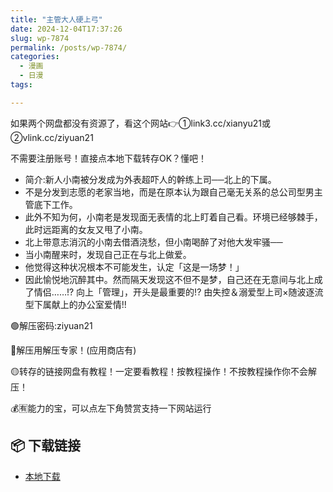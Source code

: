 ```yaml
---
title: "主管大人硬上弓"
date: 2024-12-04T17:37:26
slug: wp-7874
permalink: /posts/wp-7874/
categories:
  - 漫画
  - 日漫
tags:

---
```


如果两个网盘都没有资源了，看这个网站👉①link3.cc/xianyu21或②vlink.cc/ziyuan21

不需要注册账号！直接点本地下载转存OK？懂吧！

*   简介:新人小南被分发成为外表超吓人的幹练上司──北上的下属。
*   不是分发到志愿的老家当地，而是在原本认为跟自己毫无关系的总公司型男主管底下工作。
*   此外不知为何，小南老是发现面无表情的北上盯着自己看。环境已经够棘手，此时远距离的女友又甩了小南。
*   北上带意志消沉的小南去借酒浇愁，但小南喝醉了对他大发牢骚──
*   当小南醒来时，发现自己正在与北上做爱。
*   他觉得这种状况根本不可能发生，认定「这是一场梦！」
*   因此愉悦地沉醉其中。然而隔天发现这不但不是梦，自己还在无意间与北上成了情侣……!? 向上「管理」，开头是最重要的!? 由失控＆溺爱型上司×随波逐流型下属献上的办公室爱情!!

🟢解压密码:ziyuan21

🔵解压用解压专家！(应用商店有)

🟡转存的链接网盘有教程！一定要看教程！按教程操作！不按教程操作你不会解压！

💰🈶能力的宝，可以点左下角赞赏支持一下网站运行

## 📦 下载链接
- [本地下载](https://blziyuan21.com/pay-download/7874?key=eaa62842dd&down_id=0)

